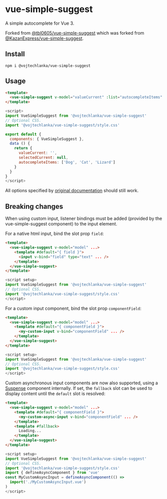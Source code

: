 # vue-simple-suggest

A simple autocomplete for Vue 3.

Forked from [@tbl0605/vue-simple-suggest](https://github.com/tbl0605/vue-simple-suggest) which was forked from [@KazanExpress/vue-simple-suggest](https://github.com/KazanExpress/vue-simple-suggest).

## Install

```
npm i @vojtechlanka/vue-simple-suggest
```

## Usage

```html
<template>
  <vue-simple-suggest v-model="valueCurrent" :list="autocompleteItems" :filter-by-query="true" @update:model-select="(item) => selectedCurrent = item"/>
</template>
```

```javascript
<script>
import VueSimpleSuggest from '@vojtechlanka/vue-simple-suggest'
// Optional CSS.
import '@vojtechlanka/vue-simple-suggest/style.css'

export default {
  components: { VueSimpleSuggest },
  data () {
    return {
      valueCurrent: '',
      selectedCurrent: null,
      autocompleteItems: ['Dog', 'Cat', 'Lizard']
    }
  }
}
</script>
```

All options specified by [original documentation](https://github.com/KazanExpress/vue-simple-suggest) should still work.

## Breaking changes

When using custom input, listener bindings must be added (provided by the vue-simple-suggest component) to the input element.

For a native html input, bind the slot prop `field`:

```html
<template>
  <vue-simple-suggest v-model="model" ...>
    <template #default="{ field }">
      <input v-bind="field" type="text" ... />
    </template>
  </vue-simple-suggest>
</template>
```

```javascript
<script setup>
import VueSimpleSuggest from '@vojtechlanka/vue-simple-suggest'
// Optional CSS.
import '@vojtechlanka/vue-simple-suggest/style.css'
</script>
```

For a custom input component, bind the slot prop `componentField`:

```html
<template>
  <vue-simple-suggest v-model="model" ...>
    <template #default="{ componentField }">
      <my-custom-input v-bind="componentField" ... />
    </template>
  </vue-simple-suggest>
</template>
```

```javascript
<script setup>
import VueSimpleSuggest from '@vojtechlanka/vue-simple-suggest'
// Optional CSS.
import '@vojtechlanka/vue-simple-suggest/style.css'
</script>
```

Custom asynchronous input components are now also supported, using a [Suspense](https://vuejs.org/guide/built-ins/suspense) component internally.
If set, the `fallback` slot can be used to display content until the `default` slot is resolved:

```html
<template>
  <vue-simple-suggest v-model="model" ...>
    <template #default="{ componentField }">
      <my-custom-async-input v-bind="componentField" ... />
    </template>
    <template #fallback>
      Loading...
    </template>
  </vue-simple-suggest>
</template>
```

```javascript
<script setup>
import VueSimpleSuggest from '@vojtechlanka/vue-simple-suggest'
// Optional CSS.
import '@vojtechlanka/vue-simple-suggest/style.css'
import { defineAsyncComponent } from 'vue'
const MyCustomAsyncInput = defineAsyncComponent(() =>
  import('./MyCustomAsyncInput.vue')
)
</script>
```
